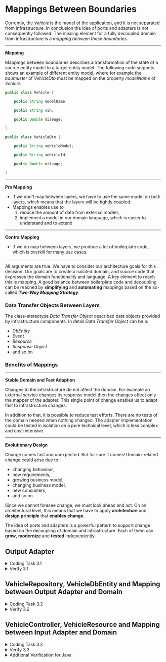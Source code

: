# Mappings Between Boundaries

Currently, the _Vehicle_ is the model of the application, and it is not separated from infrastructure.
In conclusion the idea of ports and adapters is not consequently followed. The missing element for a fully decoupled
domain from infrastructure is a _mapping between these boundaries_.

---
**Mapping**

Mappings between boundaries describes a transformation of the state of a source entity model to a target entity model.
The following code snippets shows an example of different entity model, where for example the _baumuster_ of
_VehicleDto_ must be mapped on the property _modelName_ of _Vehicle_.

```java
public class Vehicle {

    public String modelName;

    public String vin;

    public Double mileage;

}
```

```java
public class VehicleDto {

    public String vehicleModel;

    public String vehicleId;

    public Double mileage;

}
```

---
**Pro Mapping**

<ul>
    <li>
        If we don't map between layers, we have to use the same model on both layers, which means that the layers will be
        tightly coupled.
    </li>
    <li> Mappings enables use to
        <ol>
            <li>reduce the amount of data from external models,</li>
            <li>implement a model in our domain language, which is easier to understand and to extend</li>
        </ol>
    </li>
</ul>

---
**Contra Mapping**

* If we do map between layers, we produce a lot of boilerplate code, which is overkill for many use cases.

---

All arguments are true. We have to consider our architecture goals for this decision. Our goals are to create
a isolated domain, and source code that expresses the domain functionality and language.
A key element to reach this is mapping. A good balance between boilerplate code and decoupling can be reached by
**simplifying** and **automating** mappings based on the so-called **_Two-Way Mapping Strategy_**.

### Data Transfer Objects Between Layers

The class-stereotype <i>Data Transfer Object</i> described data objects provided by infrastructure components. In
detail <i>Data Transfer Object</i> can be a:

* _DbEntity_
* _Event_
* _Resource_
* _Response Object_
* and so on

### Benefits of Mappings

---
**Stable Domain and Fast Adaption**

Changes to the infrastructure do not affect the domain. For example an external service changes its response model
then the changes affect only the mapper of the adapter. This single point of change enables us to
adapt fast to infrastructure changes.

In addition to that, it is possible to reduce test efforts. There are no tests of the domain needed when nothing
changed. The adapter implementation could be tested in isolation on a pure technical level, which is less complex and
cost-intensive.

---
**Evolutionary Design**

Change comes fast and unexpected. But for sure it comes! Domain-related change could arise due to

* changing behaviour,
* new requirements,
* growing business model,
* changing business model,
* new consumers,
* and so on.

Since we cannot foresee change, we must look ahead and act. On an architectural level, this means that we have to
apply **architecture** and **design** **principle** that **enables** **change**.

The idea of ports and adapters is a powerful pattern to support change based on the decoupling of domain and
infrastructure. Each of them can **grow**, **modernize** and **tested** independently.

## Output Adapter

<details>
    <summary>Coding Task 3.1</summary>
    <b>Introduce a DbEntity</b>
    <ol>
        <li>Create the class <i>VehicleDbEntity</i> and place it in the designated package</li>
        <li>Ignore framework specific annotations like discussed in the previous lab</li>
    </ol>

<details>
<summary>Java</summary>

```java

public class VehicleDbEntity {

    //id
    private String vin;

    //getter and setter
}

```
</details>

<details>
<summary>Kotlin</summary>

```kotlin

class VehicleDbEntity {
    
    //id
    var vin: String? = null

}

```

</details>

<details>
<summary>C#</summary>

```java

public class VehicleDbEntity {

    //id
    private string Vin {get; set;};

}

```

</details>

</details>

<details>
    <summary>Verify 3.1</summary>
    <b>RUN</b> DbEntity_Task_3_1
    <br/>
    <b>RUN</b> ArchitectureTest_Task_3_1
</details>

## VehicleRepository, VehicleDbEntity and Mapping between Output Adapter and Domain

<details>
<summary>Coding Task 3.2</summary>

<b>Extend the VehicleRepository</b>
<ol>
<li>
    Add the private method <i>findVehicleDbEntity</i> to <i>VehicleRepository</i> which returns a hard coded <i>VehicleDbEntity</i>
</li>
<li>
    Use <i>findVehicleDbEntity</i> in the existing public method <i>findVehicleByVin</i> and replace the hard code <i>Vehicle</i>
    creation
</li>
</ol>

<details>
<summary>Java</summary>

```java

private VehicleDbEntity findVehicleDbEntity(Vin vin){ ... }

```

</details>

<details>
<summary>Kotlin</summary>

```kotlin

private fun findVehicleDbEntity(vin: Vin): VehicleDbEntity {...}

```

</details>
<details>
<summary>C#</summary>

```java

private VehicleDbEntity FindVehicleDbEntity(Vin vin){ ... }

```
</details>

As a result you have a compiltation error.

<b>Introduce a Mapper</b>
<ol>
<li>
    Introduce the <i>VehicleToVehicleDbEntityMapper</i> with the following method and fix the compilation error.
</li>
</ol>

<details>
<summary>Java</summary>

```java
public Vehicle mapVehicleDbEntityToVehicle(VehicleDbEntity dbEntity){...}
```

</details>

<details>
<summary>Kotlin</summary>

```kotlin

fun mapVehicleDbEntityToVehicle(dbEntity: VehicleDbEntity): Vehicle{...}

```

</details>

<details>
<summary>C#</summary>

```java

public VehicleRootEntity MapVehicleDbEntityToVehicle(VehicleDbEntity dbEntity){...}

```

</details>

</details>

<details>
<summary>Verify 3.2</summary>
<b>COMMENT IN</b> method createVehicleDbEntity in class TestObjectFactory
<br/>
<b>COMMENT IN</b> method createVehicleRepository in class TestObjectFactory
<br/>
<b>RUN</b> Mapper_Task_3_2
<br/>
<b>RUN</b> OutputAdapter_Task_3_2
<br/>
<b>RUN</b> ArchitectureTest_Task_3_2

</details>

## VehicleController, VehicleResource and Mapping between Input Adapter and Domain

<details>
<summary>Coding Task 3.3</summary>
<b>Extend the VehicleController with a Resource</b>
<br/>
Change the method <i>read vehicle</i> with the <i>vin</i> as input parameter to

<details>
<summary>Java</summary>

```java

public VehicleResource readVehicle(String vin);

```

</details>

<details>
<summary>Kotlin</summary>

```java

fun readVehicle(vin: String): VehicleResource;

```

</details>

<details>
<summary>C#</summary>

```java

public VehicleResource ReadVehicle(string vin);

```

</details>

Now a compilation error occur in the <i>VehicleController</i>.

<ol>
<li>
Implement the class <i>VehicleResource</i> and,
</li>
<li>
a mapper class with the name <i>VehicleToVehicleResourceMapper</i> which uses MapStruct
</li>
</ol>

<details>
<summary>Java</summary>

Sources for MapStruct:
<ul>
    <li><a href="https://www.baeldung.com/mapstruct">MapStruct Basics</a></li>
    <li><a href="https://www.baeldung.com/mapstruct-custom-mapper">Custom Mapper with MapStruct</a></li>
    <li><a href="https://mapstruct.org/documentation/stable/reference/html/">MapStruct Reference Guide Version 1.5.3</a></li>
    <li><a href="https://mapstruct.org/community/other-resources/">Other sources</a></li>
</ul>
</details>

<details>
<summary>C#</summary>

Sources for AutoMapper:
<ul>
<li><a href="https://dotnettutorials.net/lesson/automapper-in-c-sharp/">AutoMapper Tutorial</a></li>
<li> <a href="https://docs.automapper.org/en/stable/index.html/">AutoMapper Documentation</a></li>
</ul>
</details>
</details>

<details>
<summary>Verify 3.3</summary>
<b>COMMENT IN</b> method createExpectedVehicleResource in class TestObjectFactory
<br/>
<b>RUN</b> InputAdapter_Task_3_3
<br/>
<b>RUN</b> ArchitectureTest_Task_3_3
</details>

<details>
<summary>Addtional Verification for Java</summary>
<b>RUN</b> Mapper_Task_3_3
</details>